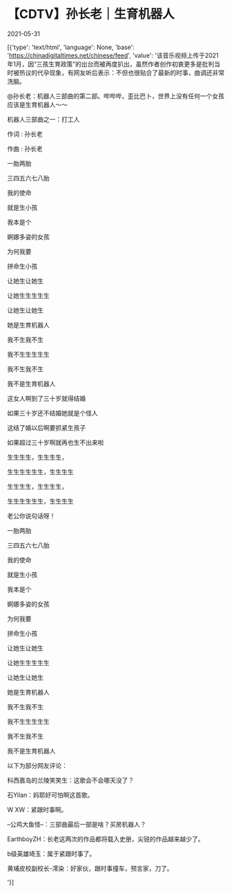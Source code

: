 # 【CDTV】孙长老｜生育机器人

2021-05-31

[{'type': 'text/html', 'language': None, 'base': 'https://chinadigitaltimes.net/chinese/feed', 'value': '该音乐视频上传于2021年1月，因“三孩生育政策”的出台而被再度扒出，虽然作者创作初衷更多是批判当时被热议的代孕现象，有网友听后表示：不但也很贴合了最新的时事，曲调还非常洗脑。



@孙长老：机器人三部曲的第二部。哔哔哔，歪比巴卜，世界上没有任何一个女孩应该是生育机器人～～





机器人三部曲之一：打工人





作词 : 孙长老

作曲 : 孙长老

一胎两胎

三四五六七八胎

我的使命

就是生小孩

我本是个

婀娜多姿的女孩

为何我要

拼命生小孩

让她生让她生

让她生生生生生

让她生让她生

她是生育机器人

我不生我不生

我不生生生生生

我不生我不生

我不是生育机器人

这女人啊到了三十岁就得结婚

如果三十岁还不结婚她就是个怪人

这结了婚以后啊要抓紧生孩子

如果超过三十岁啊就再也生不出来啦

生生生生，生生生生，

生生生生生生，生生生生

生生生生，生生生生，

生生生生生生，生生生生

老公你说句话呀！

一胎两胎

三四五六七八胎

我的使命

就是生小孩

我本是个

婀娜多姿的女孩

为何我要

拼命生小孩

让她生让她生

让她生生生生生

让她生让她生

她是生育机器人

我不生我不生

我不生生生生生

我不生我不生

我不是生育机器人



以下为部分网友评论：



科西嘉岛的兰陵笑笑生：这歌会不会哪天没了？

石Yilan：妈耶好可怕啊这首歌。

W XW：紧跟时事啊。

&#8211;公鸡大鱼怪&#8211;：三部曲最后一部是啥？买房机器人？

EarthboyZH：长老这两次的作品都将载入史册，尖锐的作品越来越少了。

b级英雄埼玉：属于紧跟时事了。

黄埔皮校副校长-澪染：好家伙，跟时事撞车，预言家，刀了。

'}]